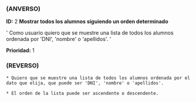 ### (ANVERSO)
**ID:** 2 **Mostrar todos los alumnos siguiendo un orden determinado**

' Como usuario quiero que se muestre una lista de todos los alumnos ordenada por 'DNI', 'nombre' o 'apellidos'. '

**Prioridad:** 1

### (REVERSO)

~~~
* Quiero que se muestre una lista de todos los alumnos ordenada por el dato que elija, que puede ser 'DNI', 'nombre' o 'apellidos'.

* El orden de la lista puede ser ascendente o descendente.
~~~
